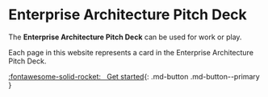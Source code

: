  
# Enterprise Architecture Pitch Deck 

The **Enterprise Architecture Pitch Deck** can be used for work or play. 

Each page in this website represents a card in the Enterprise Architecture Pitch Deck.

[:fontawesome-solid-rocket: &nbsp; Get started](rules/){: .md-button .md-button--primary }
